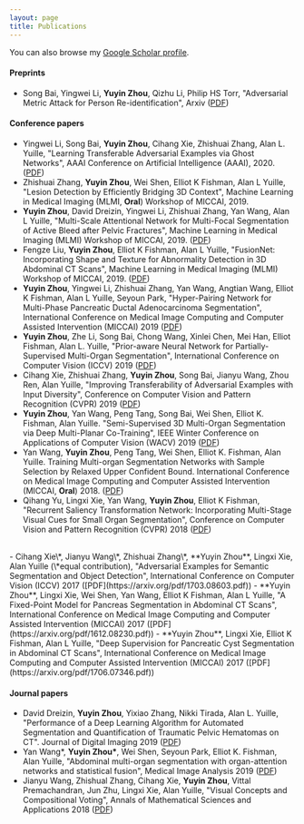 ```yaml
---
layout: page
title: Publications
---
```


You can also browse my <a href="https://scholar.google.com/citations?hl=en&user=eiqVLC0AAAAJ" target="_blank">Google Scholar profile</a>.
<br />

#### Preprints
- Song Bai, Yingwei Li, **Yuyin Zhou**, Qizhu Li, Philip HS Torr, "Adversarial Metric Attack for Person Re-identification", Arxiv ([PDF](https://arxiv.org/pdf/1901.10650.pdf))

#### Conference papers
- Yingwei Li, Song Bai, **Yuyin Zhou**, Cihang Xie, Zhishuai Zhang, Alan L. Yuille, "Learning Transferable Adversarial Examples via Ghost Networks", AAAI Conference on Artificial Intelligence (AAAI), 2020. ([PDF](https://arxiv.org/pdf/1812.03413.pdf))
- Zhishuai Zhang, **Yuyin Zhou**, Wei Shen, Elliot K Fishman, Alan L Yuille, "Lesion Detection by Efficiently Bridging 3D Context", Machine Learning in Medical Imaging (MLMI, **Oral**) Workshop of MICCAI, 2019.
- **Yuyin Zhou**, David Dreizin, Yingwei Li, Zhishuai Zhang, Yan Wang, Alan L Yuille, "Multi-Scale Attentional Network for
Multi-Focal Segmentation of Active Bleed after Pelvic Fractures", Machine Learning in Medical Imaging (MLMI) Workshop of MICCAI, 2019. ([PDF](https://arxiv.org/pdf/1906.09540.pdf))
- Fengze Liu, **Yuyin Zhou**, Elliot K Fishman, Alan L Yuille, "FusionNet: Incorporating Shape and Texture for Abnormality Detection in 3D Abdominal CT Scans", Machine Learning in Medical Imaging (MLMI) Workshop of MICCAI, 2019. ([PDF](https://arxiv.org/pdf/1908.07654.pdf))
- **Yuyin Zhou**, Yingwei Li, Zhishuai Zhang, Yan Wang, Angtian Wang, Elliot K Fishman, Alan L Yuille, Seyoun Park, "Hyper-Pairing Network for Multi-Phase Pancreatic Ductal Adenocarcinoma Segmentation", International Conference on Medical Image Computing and Computer Assisted Intervention (MICCAI) 2019 ([PDF](https://arxiv.org/pdf/1909.00906.pdf))
- **Yuyin Zhou**, Zhe Li, Song Bai, Chong Wang, Xinlei Chen, Mei Han, Elliot Fishman, Alan L. Yuille, "Prior-aware Neural Network for Partially-Supervised Multi-Organ Segmentation", International Conference on Computer Vision (ICCV) 2019 ([PDF](https://arxiv.org/pdf/1904.06346.pdf))
- Cihang Xie, Zhishuai Zhang, **Yuyin Zhou**, Song Bai, Jianyu Wang, Zhou Ren, Alan Yuille, "Improving Transferability of Adversarial Examples with Input Diversity", Conference on Computer Vision and Pattern Recognition (CVPR) 2019 ([PDF](https://arxiv.org/pdf/1803.06978.pdf))
- **Yuyin Zhou**, Yan Wang, Peng Tang, Song Bai, Wei Shen, Elliot K. Fishman, Alan Yuille. "Semi-Supervised 3D Multi-Organ Segmentation via Deep Multi-Planar Co-Training", IEEE Winter Conference on Applications of Computer Vision (WACV) 2019 ([PDF](https://arxiv.org/pdf/1804.02586.pdf))
- Yan Wang, **Yuyin Zhou**, Peng Tang, Wei Shen, Elliot K. Fishman, Alan Yuille. Training Multi-organ Segmentation Networks with Sample Selection by Relaxed Upper Confident Bound. International Conference on Medical Image Computing and Computer Assisted Intervention (MICCAI, **Oral**) 2018. ([PDF](https://arxiv.org/pdf/1804.02595.pdf))
- Qihang Yu, Lingxi Xie, Yan Wang, **Yuyin Zhou**, Elliot K Fishman, "Recurrent Saliency Transformation Network:
Incorporating Multi-Stage Visual Cues for Small Organ Segmentation", Conference on Computer Vision and Pattern Recognition (CVPR) 2018 ([PDF](https://arxiv.org/pdf/1709.04518.pdf))
<br /> 
- Cihang Xie\*, Jianyu Wang\*, Zhishuai Zhang\*, **Yuyin Zhou**, Lingxi Xie, Alan Yuille (\*equal contribution), "Adversarial Examples for Semantic Segmentation and Object Detection", International Conference on Computer Vision (ICCV) 2017 ([PDF](https://arxiv.org/pdf/1703.08603.pdf))
- **Yuyin Zhou**, Lingxi Xie, Wei Shen, Yan Wang, Elliot K Fishman, Alan L Yuille, "A Fixed-Point Model for Pancreas Segmentation in Abdominal CT Scans", International Conference on Medical Image Computing and Computer Assisted Intervention (MICCAI) 2017 ([PDF](https://arxiv.org/pdf/1612.08230.pdf))
- **Yuyin Zhou**, Lingxi Xie, Elliot K Fishman, Alan L Yuille, "Deep Supervision for Pancreatic
Cyst Segmentation in Abdominal CT Scans", International Conference on Medical Image Computing and Computer Assisted Intervention (MICCAI) 2017 ([PDF](https://arxiv.org/pdf/1706.07346.pdf))
<br /> 

#### Journal papers
- David Dreizin, **Yuyin Zhou**, Yixiao Zhang, Nikki Tirada, Alan L. Yuille, "Performance of a Deep Learning Algorithm for Automated Segmentation and Quantification of Traumatic Pelvic Hematomas on CT". Journal of Digital Imaging 2019 ([PDF](https://link.springer.com/article/10.1007/s10278-019-00207-1))
- Yan Wang\*, **Yuyin Zhou\***, Wei Shen, Seyoun Park, Elliot K. Fishman, Alan Yuille, "Abdominal multi-organ segmentation with organ-attention networks and statistical fusion", Medical Image Analysis 2019 ([PDF](https://doi.org/10.1016/j.media.2019.04.005))
- Jianyu Wang, Zhishual Zhang, Cihang Xie, <b>Yuyin Zhou</b>, Vittal Premachandran, Jun Zhu, Lingxi Xie, Alan Yuille, "Visual Concepts and Compositional Voting", Annals of Mathematical Sciences and Applications 2018 ([PDF](https://arxiv.org/pdf/1711.04451.pdf))

